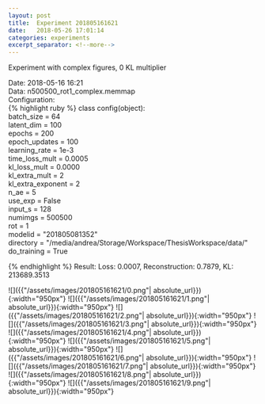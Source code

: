 ```yaml
---
layout: post
title:  Experiment 201805161621
date:   2018-05-26 17:01:14
categories: experiments
excerpt_separator: <!--more-->
---
```

Experiment with complex figures, 0 KL multiplier  

 <!--more-->
Date: 2018-05-16 16:21  
Data: n500500_rot1_complex.memmap  
Configuration:   
{% highlight ruby %}
class config(object):  
    batch_size = 64  
    latent_dim = 100  
    epochs = 200  
    epoch_updates = 100  
    learning_rate = 1e-3   
    time_loss_mult = 0.0005   
    kl_loss_mult = 0.0000  
    kl_extra_mult = 2   
    kl_extra_exponent = 2  
    n_ae = 5  
    use_exp = False  
    input_s = 128  
    numimgs = 500500  
    rot = 1  
    modelid = "201805081352"  
    directory = "/media/andrea/Storage/Workspace/ThesisWorkspace/data/"  
    do_training = True  
  
{% endhighlight %}
Result: Loss: 0.0007, Reconstruction: 0.7879, KL: 213689.3513  

![]({{"/assets/images/201805161621/0.png"| absolute_url}}){:width="950px"}
![]({{"/assets/images/201805161621/1.png"| absolute_url}}){:width="950px"}
![]({{"/assets/images/201805161621/2.png"| absolute_url}}){:width="950px"}
![]({{"/assets/images/201805161621/3.png"| absolute_url}}){:width="950px"}
![]({{"/assets/images/201805161621/4.png"| absolute_url}}){:width="950px"}
![]({{"/assets/images/201805161621/5.png"| absolute_url}}){:width="950px"}
![]({{"/assets/images/201805161621/6.png"| absolute_url}}){:width="950px"}
![]({{"/assets/images/201805161621/7.png"| absolute_url}}){:width="950px"}
![]({{"/assets/images/201805161621/8.png"| absolute_url}}){:width="950px"}
![]({{"/assets/images/201805161621/9.png"| absolute_url}}){:width="950px"}
